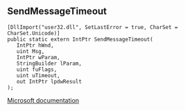 ## SendMessageTimeout

```
[DllImport("user32.dll", SetLastError = true, CharSet = CharSet.Unicode)]
public static extern IntPtr SendMessageTimeout(
   IntPtr hWnd,
   uint Msg,
   IntPtr wParam,
   StringBuilder lParam,
   uint fuFlags,
   uint uTimeout,
   out IntPtr lpdwResult
);
```

[Microsoft documentation](https://docs.microsoft.com/en-us/windows/win32/api/winuser/nf-winuser-sendmessagetimeouta)
